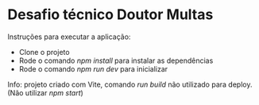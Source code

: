 # Desafio técnico Doutor Multas<br>

Instruções para executar a aplicação:<br>
- Clone o projeto
- Rode o comando *npm install* para instalar as dependências
- Rode o comando *npm run dev* para inicializar

Info: projeto criado com Vite, comando *run build* não utilizado para deploy. (Não utilizar *npm start*)
